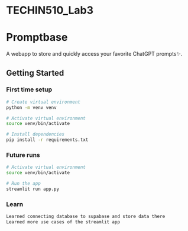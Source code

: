 # TECHIN510_Lab3
# Promptbase

A webapp to store and quickly access your favorite ChatGPT prompts✨.

## Getting Started

### First time setup

```bash
# Create virtual environment
python -m venv venv

# Activate virtual environment
source venv/bin/activate

# Install dependencies
pip install -r requirements.txt
```

### Future runs

```bash
# Activate virtual environment
source venv/bin/activate

# Run the app
streamlit run app.py
```

### Learn
```bash
Learned connecting database to supabase and store data there
Learned more use cases of the streamlit app
```